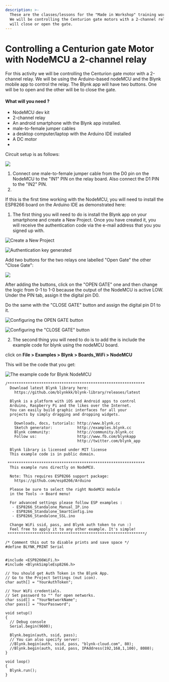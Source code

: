 ```yaml
---
description: >-
  These are the classes/lessons for the "Made in Workshop" training workshops.
  We will be controlling the Centurion gate motors with a 2-channel relay. This
  will close or open the gate.
---
```


# Controlling a Centurion gate Motor with NodeMCU a 2-channel relay

For this activity we will be controlling the Centurion gate motor with a 2-channel relay. We will be using the Arduino-based nodeMCU and the Blynk mobile app to control the relay. The Blynk app will have two buttons. One will be to open and the other will be to close the gate. 

#### What will you need ?

* NodeMCU dev kit 
* 2-channel relay 
* An android smartphone with the Blynk app installed.
* male-to-female jumper cables
* a desktop computer/laptop with the Arduino IDE installed 
* A DC motor 
* 
Circuit setup is as follows:  
  
  

![](../.gitbook/assets/centuriongatemotor.PNG)

1. Connect one male-to-female jumper cable from the D0 pin on the NodeMCU to the "IN1" PIN on the relay board.  Also connect the D1 PIN to the "IN2" PIN.
2. 


If this is the first time working with the NodeMCU, you will need to install the ESP8266 board on the Arduino IDE as demonstrated here: 

1.  The first thing you will need to do is install the Blynk app on your smartphone and create a New Project. Once you have created it, you will receive the authentication code via the e-mail address that you you signed up with.  

![Create a New Project](../.gitbook/assets/createblynkappname.png)

![Authentication key generated](../.gitbook/assets/createblynkapp.png)

Add two buttons for the two relays one labelled "Open Gate" the other "Close Gate":

![](../.gitbook/assets/screenshot_20200214-184846.png)

After adding the buttons, click on the "OPEN GATE" one and then change the logic from 0-1 to 1-0 because the output of the NodeMCU is active LOW. Under the PIN tab, assign it the digital pin D0.

Do the same with the "CLOSE GATE" button and assign the digital pin D1 to it.

 

![Configuring the OPEN GATE button](../.gitbook/assets/screenshot_20200215-103136.png)



![Configuring the &quot;CLOSE GATE&quot; button ](../.gitbook/assets/screenshot_20200215-103136%20%281%29.png)





2. The second thing you will need to do is to add the is include the example code for blynk using the nodeMCU board. 

click on **File &gt; Examples &gt; Blynk &gt; Boards\_WiFi &gt; NodeMCU** 

This will be the code that you get:

![The example code for Blynk NodeMCU](../.gitbook/assets/blynk_nodemcu.PNG)

```text
/*************************************************************
  Download latest Blynk library here:
    https://github.com/blynkkk/blynk-library/releases/latest

  Blynk is a platform with iOS and Android apps to control
  Arduino, Raspberry Pi and the likes over the Internet.
  You can easily build graphic interfaces for all your
  projects by simply dragging and dropping widgets.

    Downloads, docs, tutorials: http://www.blynk.cc
    Sketch generator:           http://examples.blynk.cc
    Blynk community:            http://community.blynk.cc
    Follow us:                  http://www.fb.com/blynkapp
                                http://twitter.com/blynk_app

  Blynk library is licensed under MIT license
  This example code is in public domain.

 *************************************************************
  This example runs directly on NodeMCU.

  Note: This requires ESP8266 support package:
    https://github.com/esp8266/Arduino

  Please be sure to select the right NodeMCU module
  in the Tools -> Board menu!

  For advanced settings please follow ESP examples :
   - ESP8266_Standalone_Manual_IP.ino
   - ESP8266_Standalone_SmartConfig.ino
   - ESP8266_Standalone_SSL.ino

  Change WiFi ssid, pass, and Blynk auth token to run :)
  Feel free to apply it to any other example. It's simple!
 *************************************************************/

/* Comment this out to disable prints and save space */
#define BLYNK_PRINT Serial


#include <ESP8266WiFi.h>
#include <BlynkSimpleEsp8266.h>

// You should get Auth Token in the Blynk App.
// Go to the Project Settings (nut icon).
char auth[] = "YourAuthToken";

// Your WiFi credentials.
// Set password to "" for open networks.
char ssid[] = "YourNetworkName";
char pass[] = "YourPassword";

void setup()
{
  // Debug console
  Serial.begin(9600);

  Blynk.begin(auth, ssid, pass);
  // You can also specify server:
  //Blynk.begin(auth, ssid, pass, "blynk-cloud.com", 80);
  //Blynk.begin(auth, ssid, pass, IPAddress(192,168,1,100), 8080);
}

void loop()
{
  Blynk.run();
}

```



